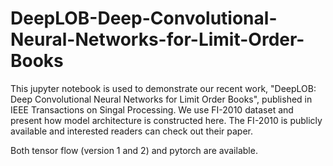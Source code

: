 # DeepLOB-Deep-Convolutional-Neural-Networks-for-Limit-Order-Books
This jupyter notebook is used to demonstrate our recent work, "DeepLOB: Deep Convolutional Neural Networks for Limit Order Books", published in IEEE Transactions on Singal Processing. We use FI-2010 dataset and present how model architecture is constructed here. The FI-2010 is publicly available and interested readers can check out their paper.

Both tensor flow (version 1 and 2) and pytorch are available. 